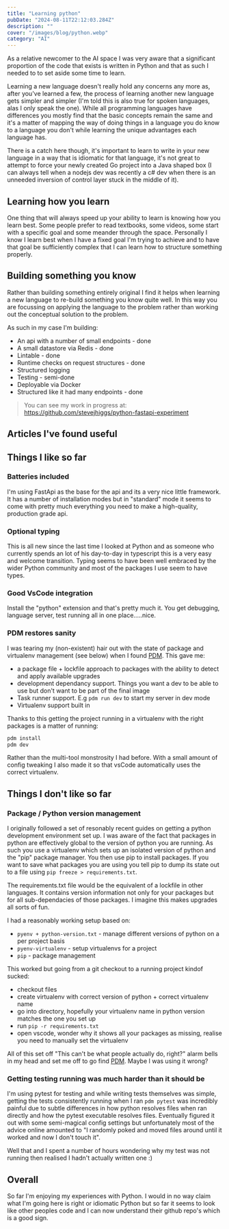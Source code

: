 ```yaml
---
title: "Learning python"
pubDate: "2024-08-11T22:12:03.284Z"
description: ""
cover: "/images/blog/python.webp"
category: "AI"
---
```


As a relative newcomer to the AI space I was very aware that a significant proportion of the code that exists is written in Python and that as such I needed to to set aside some time to learn.

Learning a new language doesn't really hold any concerns any more as, after you've learned a few, the process of learning another new language gets simpler and simpler (I'm told this is also true for spoken languages, alas I only speak the one). While all programming languages have differences you mostly find that the basic concepts remain the same and it's a matter of mapping the way of doing things in a language you do know to a language you don't while learning the unique advantages each language has.

There is a catch here though, it's important to learn to write in your new language in a way that is idiomatic for that language, it's not great to attempt to force your newly created Go project into a Java shaped box (I can always tell when a nodejs dev was recently a c# dev when there is an unneeded inversion of control layer stuck in the middle of it).

## Learning how you learn

One thing that will always speed up your ability to learn is knowing how you learn best. Some people prefer to read textbooks, some videos, some start with a specific goal and some meander through the space. Personally I know I learn best when I have a fixed goal I'm trying to achieve and to have that goal be sufficiently complex that I can learn how to structure something properly.

## Building something you know

Rather than building something entirely original I find it helps when learning a new language to re-build something you know quite well. In this way you are focussing on applying the language to the problem rather than working out the conceptual solution to the problem.

As such in my case I'm building:

- An api with a number of small endpoints - done
- A small datastore via Redis - done
- Lintable - done
- Runtime checks on request structures - done
- Structured logging
- Testing - semi-done
- Deployable via Docker
- Structured like it had many endpoints - done

> You can see my work in progress at: https://github.com/stevejhiggs/python-fastapi-experiment

## Articles I've found useful

## Things I like so far

### Batteries included

I'm using FastApi as the base for the api and its a very nice little framework. It has a number of installation modes but in "standard" mode it seems to come with pretty much everything you need to make a high-quality, production grade api.

### Optional typing

This is all new since the last time I looked at Python and as someone who currently spends an lot of his day-to-day in typescript this is a very easy and welcome transition. Typing seems to have been well embraced by the wider Python community and most of the packages I use seem to have types.

### Good VsCode integration

Install the "python" extension and that's pretty much it. You get debugging, language server, test running all in one place.....nice.

### PDM restores sanity

I was tearing my (non-existent) hair out with the state of package and virtualenv management (see below) when I found [PDM](https://pdm-project.org/). This gave me:

- a package file + lockfile approach to packages with the ability to detect and apply available upgrades
- development dependancy support. Things you want a dev to be able to use but don't want to be part of the final image
- Task runner support. E.g `pdm run dev` to start my server in dev mode
- Virtualenv support built in

Thanks to this getting the project running in a virtualenv with the right packages is a matter of running:

```bash
pdm install
pdm dev
```

Rather than the multi-tool monstrosity I had before. With a small amount of config tweaking I also made it so that vsCode automatically uses the correct virtualenv.

## Things I don't like so far

### Package / Python version management

I originally followed a set of resonably recent guides on getting a python development environment set up. I was aware of the fact that packages in python are effectively global to the version of python you are running. As such you use a virtualenv which sets up an isolated version of python and the "pip" package manager. You then use pip to install packages. If you want to save what packages you are using you tell pip to dump its state out to a file using `pip freeze > requirements.txt`.

The requirements.txt file would be the equivalent of a lockfile in other languages. It contains version information not only for your packages but for all sub-dependacies of those packages. I imagine this makes upgrades all sorts of fun.

I had a reasonably working setup based on:

- `pyenv + python-version.txt` - manage different versions of python on a per project basis
- `pyenv-virtualenv` - setup virtualenvs for a project
- `pip` - package management

This worked but going from a git checkout to a running project kindof sucked:

- checkout files
- create virtualenv with correct version of python + correct virtualenv name
- go into directory, hopefully your virtualenv name in python version matches the one you set up
- run `pip -r requirements.txt`
- open vscode, wonder why it shows all your packages as missing, realise you need to manually set the virtualenv

All of this set off "This can't be what people actually do, right?" alarm bells in my head and set me off to go find [PDM](https://pdm-project.org/). Maybe I was using it wrong?

### Getting testing running was much harder than it should be

I'm using pytest for testing and while writing tests themselves was simple, getting the tests consistently running when I ran `pdm pytest` was incredibly painful due to subtle differences in how python resolves files when ran directly and how the pytest executable resolves files. Eventually figured it out with some semi-magical config settings but unfortunately most of the advice online amounted to "I randomly poked and moved files around until it worked and now I don't touch it".

Well that and I spent a number of hours wondering why my test was not running then realised I hadn't actually written one :)

## Overall

So far I'm enjoying my experiences with Python. I would in no way claim what I'm going here is right or idiomatic Python but so far it seems to look like other peoples code and I can now understand their github repo's which is a good sign.